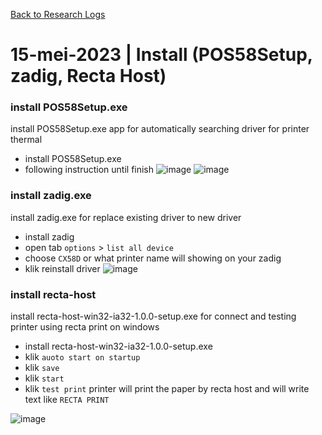 [Back to Research Logs](https://github.com/denitiawan/research-electron-react-boilerplate-printthermal/blob/main/research-logs.md)

# 15-mei-2023 | Install (POS58Setup, zadig,  Recta Host)

### install POS58Setup.exe
install POS58Setup.exe app for automatically searching driver for printer thermal
- install POS58Setup.exe
- following instruction until finish
![image](https://github.com/denitiawan/research-electron-react-boilerplate-printthermal/assets/11941308/53372af3-c125-4651-8d27-9fa16b1136ba?raw=true)
![image](https://github.com/denitiawan/research-electron-react-boilerplate-printthermal/assets/11941308/be13bdcc-ea87-443c-8372-5e31ac5bebd1?raw=true)

### install zadig.exe
install zadig.exe for replace existing driver to new driver
- install zadig
- open tab `options` > `list all device`
- choose `CX58D` or what printer name will showing on your zadig
- klik reinstall driver
![image](https://github.com/denitiawan/research-electron-react-boilerplate-printthermal/assets/11941308/2711f9f6-b1eb-4ab5-bde4-cf11776786ae?raw=true)


### install recta-host
install recta-host-win32-ia32-1.0.0-setup.exe for connect and testing printer using recta print on windows
- install recta-host-win32-ia32-1.0.0-setup.exe
- klik `auoto start on startup`
- klik `save`
- klik `start`
- klik `test print`
printer will print the paper by recta host and will write text like `RECTA PRINT`

![image](https://github.com/denitiawan/research-electron-react-boilerplate-printthermal/assets/11941308/b3bd908c-e1f8-4e70-8bcf-e0ff67996c28?raw=true)




